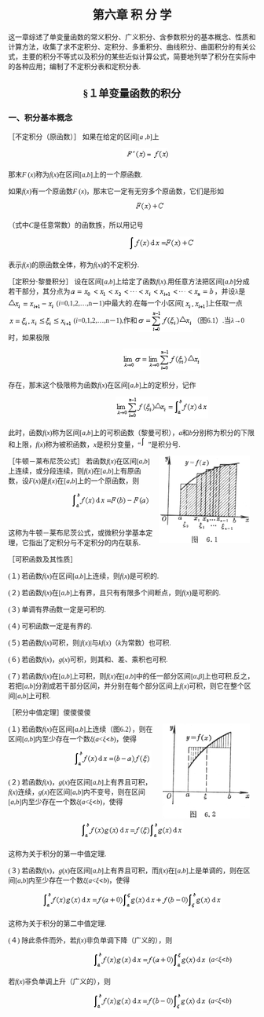 <div class=Section1>
<h1 align=center style='text-align:center'><span lang=ZH-CN style='font-size:
18.0pt;font-family:宋体_GB2312'>第六章</span><span lang=ZH-CN style='font-size:18.0pt'>
</span><span lang=ZH-CN style='font-size:18.0pt;font-family:宋体_GB2312'>积</span><span
lang=ZH-CN style='font-size:18.0pt'> </span><span lang=ZH-CN style='font-size:
18.0pt;font-family:宋体_GB2312'>分</span><span lang=ZH-CN style='font-size:18.0pt'>
</span><span lang=ZH-CN style='font-size:18.0pt;font-family:宋体_GB2312'>学</span></h1>
<p><span lang=ZH-CN style='font-family:宋体_GB2312'>这一章综述了单变量函数的常义积分、广义积分、含参数积分的基本概念、性质和计算方法，收集了求不定积分、定积分、多重积分、曲线积分、曲面积分的有关公式，主要的积分不等式以及积分的某些近似计算公式，简要地列举了积分在实际中的各种应用；编制了不定积分表和定积分表</span><span
lang=EN-US style='font-family:宋体_GB2312'>.</span></p>
<h2 align=center style='text-align:center'><span lang=ZH-CN style='font-family:
宋体_GB2312'>§１单变量函数的积分 </span></h2>
<h3><span lang=ZH-CN>一、</span><span lang=ZH-CN style='font-family:宋体_GB2312'>积分基本概念
</span></h3>
<p><span lang=ZH-CN style='font-family:宋体_GB2312'>［不定积分</span><span lang=ZH-CN
style='font-family:宋体_GB2312'>（</span><span lang=ZH-CN style='font-family:宋体_GB2312'>原函数</span><span
lang=ZH-CN style='font-family:宋体_GB2312'>）</span><span lang=ZH-CN
style='font-family:宋体_GB2312'>］</span><span lang=ZH-CN> </span><span
lang=ZH-CN style='font-family:宋体_GB2312'>如果在给定的区间</span><span lang=EN-US
style='font-family:仿宋体'>[<i>a</i> ,<i>b</i>]</span><span lang=ZH-CN
style='font-family:宋体_GB2312'>上</span></p>
<p align=center style='text-align:center'><span lang=EN-US style='font-family:
宋体_GB2312'>&nbsp;&nbsp;&nbsp;&nbsp;&nbsp;&nbsp;&nbsp;&nbsp;&nbsp;&nbsp;&nbsp;&nbsp;&nbsp; &nbsp;<img
width=93 height=25 src="res/17e9d95da129bdd93c34fb6cc6aaaa52_5499_files/1.gif"></span></p>
<p><span lang=ZH-CN style='font-family:宋体_GB2312'>那末</span><i><span lang=EN-US
style='font-family:仿宋体'>F </span></i><span lang=EN-US style='font-family:仿宋体'>(<i>x</i>)</span><span
lang=ZH-CN style='font-family:宋体_GB2312'>称为</span><i><span lang=EN-US
style='font-family:"Times New Roman"'>f</span></i><span lang=EN-US
style='font-family:仿宋体'>(</span><i><span lang=EN-US style='font-family:"Times New Roman"'>x</span></i><span
lang=EN-US style='font-family:仿宋体'>)</span><span lang=ZH-CN style='font-family:
宋体_GB2312'>在区间</span><span lang=EN-US style='font-family:仿宋体'>[<i>a</i>,<i>b</i>]</span><span
lang=ZH-CN style='font-family:宋体_GB2312'>上的一个原函数</span><span lang=EN-US
style='font-family:仿宋体'>.</span></p>
<p><span lang=ZH-CN style='font-family:宋体_GB2312'>如果</span><i><span lang=EN-US
style='font-family:"Times New Roman"'>f</span></i><span lang=EN-US
style='font-family:仿宋体'>(</span><i><span lang=EN-US style='font-family:"Times New Roman"'>x</span></i><span
lang=EN-US style='font-family:仿宋体'>)</span><span lang=ZH-CN style='font-family:
宋体_GB2312'>有一个原函数</span><i><span lang=EN-US style='font-family:仿宋体'>F </span></i><span
lang=EN-US style='font-family:仿宋体'>(<i>x</i>)</span><span lang=ZH-CN
style='font-family:宋体_GB2312'>，那末它一定有无穷多个原函数，它们是形如</span></p>
<p style='margin-left:180.0pt'><span lang=EN-US style='font-family:宋体_GB2312'>&nbsp;&nbsp;&nbsp;&nbsp; <img
width=60 height=17 src="res/17e9d95da129bdd93c34fb6cc6aaaa52_5499_files/Image2895.gif">&nbsp;&nbsp;&nbsp;&nbsp;&nbsp;&nbsp;&nbsp;&nbsp;&nbsp;&nbsp;&nbsp;&nbsp;&nbsp;&nbsp;&nbsp;&nbsp;&nbsp;&nbsp;&nbsp;&nbsp; </span></p>
<p><span lang=ZH-CN>（</span><span lang=ZH-CN style='font-family:宋体_GB2312'>式中</span><i><span
lang=EN-US style='font-family:宋体_GB2312'>C</span></i><span lang=ZH-CN
style='font-family:宋体_GB2312'>是任意常数</span><span lang=ZH-CN style='font-family:
宋体_GB2312'>）</span><span lang=ZH-CN style='font-family:宋体_GB2312'>的函数族，所以用记号</span></p>
<p align=center style='text-align:center'><span lang=EN-US style='font-family:
宋体_GB2312'>&nbsp;&nbsp;&nbsp;&nbsp;&nbsp;&nbsp;&nbsp;&nbsp;&nbsp;&nbsp;&nbsp;&nbsp;&nbsp;&nbsp;&nbsp;&nbsp;&nbsp;&nbsp;&nbsp;&nbsp;&nbsp;&nbsp;&nbsp;&nbsp;&nbsp;&nbsp;&nbsp;&nbsp;&nbsp;&nbsp;&nbsp;&nbsp;&nbsp;&nbsp; <img
width=136 height=29 src="res/17e9d95da129bdd93c34fb6cc6aaaa52_5499_files/Image2896.gif"></span></p>
<pre><span lang=ZH-CN style='font-family:宋体_GB2312'>表示</span><i><span
lang=EN-US style='font-family:"Times New Roman"'>f</span></i><span lang=EN-US
style='font-family:仿宋体'>(</span><i><span lang=EN-US style='font-family:"Times New Roman"'>x</span></i><span
lang=EN-US style='font-family:仿宋体'>)</span><span lang=ZH-CN style='font-family:
宋体_GB2312'>的原函数全体，称为</span><i><span lang=EN-US style='font-family:"Times New Roman"'>f</span></i><span
lang=EN-US style='font-family:仿宋体'>(</span><i><span lang=EN-US
style='font-family:"Times New Roman"'>x</span></i><span lang=EN-US
style='font-family:仿宋体'>)</span><span lang=ZH-CN style='font-family:宋体_GB2312'>的不定积分</span><span
lang=EN-US style='font-family:仿宋体'>.</span></pre>
<p><span lang=ZH-CN style='font-family:宋体_GB2312'>［定积分·黎曼积分］</span><span
lang=ZH-CN> </span><span lang=ZH-CN style='font-family:宋体_GB2312'>设在区间</span><span
lang=EN-US style='font-family:仿宋体'>[<i>a</i>,<i>b</i>]</span><span lang=ZH-CN
style='font-family:宋体_GB2312'>上给定了函数</span><i><span lang=EN-US
style='font-family:"Times New Roman"'>f</span></i><span lang=EN-US
style='font-family:仿宋体'>(</span><i><span lang=EN-US style='font-family:"Times New Roman"'>x</span></i><span
lang=EN-US style='font-family:仿宋体'>).</span><span lang=ZH-CN style='font-family:
宋体_GB2312'>用任意方法把区间</span><span lang=EN-US style='font-family:仿宋体'>[<i>a</i>,<i>b</i>]</span><span
lang=ZH-CN style='font-family:宋体_GB2312'>分成若干部分，其分点为</span><span lang=EN-US
style='font-family:宋体_GB2312'><img width=294 height=24
src="res/17e9d95da129bdd93c34fb6cc6aaaa52_5499_files/Image2897.gif" align=absmiddle></span><span
lang=ZH-CN style='font-family:宋体_GB2312'>，并设λ是</span><span lang=EN-US
style='font-family:宋体_GB2312'><img width=94 height=24
src="res/17e9d95da129bdd93c34fb6cc6aaaa52_5499_files/Image2898.gif" align=absmiddle></span><span
lang=EN-US> </span><span lang=EN-US style='font-family:仿宋体'>(<i>i</i>=0,1,2,</span><span
lang=ZH-CN style='font-family:宋体_GB2312'>…</span><span lang=EN-US
style='font-family:仿宋体'>,</span><span lang=EN-US style='font-family:"Times New Roman"'>n</span><span
lang=ZH-CN style='font-family:宋体_GB2312'>－</span><span lang=EN-US
style='font-family:仿宋体'>1)</span><span lang=ZH-CN style='font-family:宋体_GB2312'>中最大的</span><span
lang=EN-US style='font-family:仿宋体'>.</span><span lang=ZH-CN style='font-family:
宋体_GB2312'>在每一个小区间</span><span lang=EN-US style='font-family:仿宋体'>[<img
width=44 height=24 src="res/17e9d95da129bdd93c34fb6cc6aaaa52_5499_files/Image2899.gif" align=absmiddle>]</span><span
lang=ZH-CN style='font-family:宋体_GB2312'>上任取一点</span><span lang=EN-US
style='font-family:宋体_GB2312'><img width=129 height=24
src="res/17e9d95da129bdd93c34fb6cc6aaaa52_5499_files/Image2900.gif" align=absmiddle></span><span
lang=EN-US> </span><span lang=EN-US style='font-family:仿宋体'>(</span><i><span
lang=EN-US style='font-family:"Times New Roman"'>i</span></i><span lang=EN-US
style='font-family:仿宋体'>=0,1,2,</span><span lang=ZH-CN style='font-family:宋体_GB2312'>…</span><span
lang=EN-US style='font-family:仿宋体'>,</span><span lang=EN-US style='font-family:
"Times New Roman"'>n</span><span lang=ZH-CN style='font-family:宋体_GB2312'>－</span><span
lang=EN-US style='font-family:仿宋体'>1),</span><span lang=ZH-CN style='font-family:
宋体_GB2312'>作和</span><span lang=EN-US style='font-family:宋体_GB2312'><img
width=114 height=45 src="res/17e9d95da129bdd93c34fb6cc6aaaa52_5499_files/Image2901.gif" align=absmiddle></span><span
lang=ZH-CN style='font-family:宋体_GB2312'>（</span><span lang=ZH-CN
style='font-family:宋体_GB2312'>图</span><span lang=EN-US style='font-family:仿宋体'>6.1</span><span
lang=ZH-CN>）</span><span lang=EN-US style='font-family:仿宋体'>.</span><span
lang=ZH-CN style='font-family:宋体_GB2312'>当<i>λ</i>→</span><span lang=EN-US
style='font-family:仿宋体'>0</span><span lang=ZH-CN style='font-family:宋体_GB2312'>时，如果极限</span></p>
<p align=center style='text-align:center'><span lang=EN-US style='font-family:
宋体_GB2312'>&nbsp;&nbsp;&nbsp;&nbsp;&nbsp;&nbsp;&nbsp;&nbsp;&nbsp;&nbsp;&nbsp;&nbsp;&nbsp;&nbsp;&nbsp;&nbsp;&nbsp;&nbsp;&nbsp;&nbsp;&nbsp;&nbsp;&nbsp;&nbsp;&nbsp;&nbsp;&nbsp;&nbsp;&nbsp;&nbsp;&nbsp;&nbsp;&nbsp;&nbsp; <img
width=160 height=45 src="res/17e9d95da129bdd93c34fb6cc6aaaa52_5499_files/Image2902.gif"></span></p>
<p><span lang=ZH-CN style='font-family:宋体_GB2312'>存在，那末这个极限称为函数</span><i><span
lang=EN-US style='font-family:仿宋体'>f</span></i><span lang=EN-US
style='font-family:仿宋体'>(<i>x</i>)</span><span lang=ZH-CN style='font-family:
宋体_GB2312'>在区间</span><span lang=EN-US style='font-family:仿宋体'>[<i>a</i>,<i>b</i>]</span><span
lang=ZH-CN style='font-family:宋体_GB2312'>上的定积分，记作</span></p>
<p align=center style='text-align:center'><span lang=EN-US style='font-family:
宋体_GB2312'>&nbsp;&nbsp;&nbsp;&nbsp;&nbsp;&nbsp;&nbsp;&nbsp;&nbsp;&nbsp;&nbsp;&nbsp;&nbsp;&nbsp;&nbsp;&nbsp;&nbsp;&nbsp;&nbsp;&nbsp;&nbsp;&nbsp;&nbsp;&nbsp;&nbsp;&nbsp;&nbsp;&nbsp;&nbsp;&nbsp;&nbsp;&nbsp;&nbsp;&nbsp; <img
width=188 height=45 src="res/17e9d95da129bdd93c34fb6cc6aaaa52_5499_files/Image2903.gif"></span></p>
<p><span lang=ZH-CN style='font-family:宋体_GB2312'>此时，函数</span><i><span
lang=EN-US style='font-family:"Times New Roman"'>f</span></i><span lang=EN-US
style='font-family:仿宋体'>(</span><i><span lang=EN-US style='font-family:"Times New Roman"'>x</span></i><span
lang=EN-US style='font-family:仿宋体'>)</span><span lang=ZH-CN style='font-family:
宋体_GB2312'>称为区间</span><span lang=EN-US style='font-family:仿宋体'>[<i>a</i>,<i>b</i>]</span><span
lang=ZH-CN style='font-family:宋体_GB2312'>上的可积函数</span><span lang=ZH-CN
style='font-family:宋体_GB2312'>（</span><span lang=ZH-CN style='font-family:宋体_GB2312'>黎曼可积</span><span
lang=ZH-CN style='font-family:宋体_GB2312'>）</span><span lang=ZH-CN
style='font-family:宋体_GB2312'>，</span><i><span lang=EN-US style='font-family:
仿宋体'>a</span></i><span lang=ZH-CN style='font-family:宋体_GB2312'>和</span><i><span
lang=EN-US style='font-family:仿宋体'>b</span></i><span lang=ZH-CN
style='font-family:宋体_GB2312'>分别称为积分的下限和上限，</span><i><span lang=EN-US
style='font-family:"Times New Roman"'>f</span></i><span lang=EN-US
style='font-family:仿宋体'>(</span><i><span lang=EN-US style='font-family:"Times New Roman"'>x</span></i><span
lang=EN-US style='font-family:仿宋体'>)</span><span lang=ZH-CN style='font-family:
宋体_GB2312'>称为被积函数，</span><i><span lang=EN-US style='font-family:仿宋体'>x</span></i><span
lang=ZH-CN style='font-family:宋体_GB2312'>是积分变量，“</span><span lang=EN-US
style='font-family:宋体_GB2312'><img width=15 height=20
src="res/17e9d95da129bdd93c34fb6cc6aaaa52_5499_files/Image2904.gif"></span><span lang=ZH-CN
style='font-family:宋体_GB2312'>”是积分号</span><span lang=EN-US style='font-family:
仿宋体'>.</span></p>
<p><img width=186 height=178 src="res/17e9d95da129bdd93c34fb6cc6aaaa52_5499_files/Image2905.gif"
align=right hspace=12><span lang=ZH-CN style='font-family:宋体_GB2312'>［牛顿－莱布尼茨公式］</span><span
lang=ZH-CN> </span><span lang=ZH-CN style='font-family:宋体_GB2312'>若函数</span><i><span
lang=EN-US style='font-family:"Times New Roman"'>f</span></i><span lang=EN-US
style='font-family:仿宋体'>(</span><i><span lang=EN-US style='font-family:"Times New Roman"'>x</span></i><span
lang=EN-US style='font-family:仿宋体'>)</span><span lang=ZH-CN style='font-family:
宋体_GB2312'>在区间</span><span lang=EN-US style='font-family:仿宋体'>[<i>a</i>,<i>b</i>]</span><span
lang=ZH-CN style='font-family:宋体_GB2312'>上连续，或分段连续，则</span><i><span lang=EN-US
style='font-family:"Times New Roman"'>f</span></i><span lang=EN-US
style='font-family:仿宋体'>(</span><i><span lang=EN-US style='font-family:"Times New Roman"'>x</span></i><span
lang=EN-US style='font-family:仿宋体'>)</span><span lang=ZH-CN style='font-family:
宋体_GB2312'>在</span><span lang=EN-US style='font-family:仿宋体'>[<i>a</i>,<i>b</i>]</span><span
lang=ZH-CN style='font-family:宋体_GB2312'>上有原函数，设</span><i><span lang=EN-US
style='font-family:仿宋体'>F</span></i><span lang=EN-US style='font-family:仿宋体'>(<i>x</i>)</span><span
lang=ZH-CN style='font-family:宋体_GB2312'>是</span><i><span lang=EN-US
style='font-family:"Times New Roman"'>f</span></i><span lang=EN-US
style='font-family:仿宋体'>(</span><i><span lang=EN-US style='font-family:"Times New Roman"'>x</span></i><span
lang=EN-US style='font-family:仿宋体'>)</span><span lang=ZH-CN style='font-family:
宋体_GB2312'>在</span><span lang=EN-US style='font-family:仿宋体'>[<i>a</i>,<i>b</i>]</span><span
lang=ZH-CN style='font-family:宋体_GB2312'>上的一个原函数，则</span></p>
<p align=center style='text-align:center'><span lang=EN-US style='font-family:
宋体_GB2312'>&nbsp;&nbsp;&nbsp;&nbsp;&nbsp;&nbsp;&nbsp;&nbsp;&nbsp;&nbsp;&nbsp;&nbsp;&nbsp;&nbsp;&nbsp;&nbsp;&nbsp;&nbsp;&nbsp;&nbsp;&nbsp;&nbsp;&nbsp;&nbsp;&nbsp;&nbsp;&nbsp;&nbsp;&nbsp;&nbsp;&nbsp;&nbsp;&nbsp;&nbsp; <img
width=161 height=36 src="res/17e9d95da129bdd93c34fb6cc6aaaa52_5499_files/Image2906.gif">&nbsp;&nbsp;&nbsp;&nbsp;&nbsp;&nbsp;&nbsp;&nbsp;&nbsp;&nbsp;&nbsp;&nbsp;&nbsp;&nbsp; </span></p>
<p><span lang=ZH-CN style='font-family:宋体_GB2312'>这称为牛顿－莱布尼茨公式，或微积分学基本定理，它指出了定积分与不定积分的内在联系</span><span
lang=EN-US style='font-family:仿宋体'>.</span></p>
<p><span lang=ZH-CN style='font-family:宋体_GB2312'>［可积函数及其性质］</span></p>
<p><span lang=EN-US style='font-family:宋体_GB2312'>(</span><span lang=ZH-CN
style='font-family:宋体_GB2312'>１</span><span lang=EN-US style='font-family:宋体_GB2312'>)</span><span
lang=EN-US> </span><span lang=ZH-CN style='font-family:宋体_GB2312'>若函数</span><i><span
lang=EN-US style='font-family:"Times New Roman"'>f</span></i><span lang=EN-US
style='font-family:仿宋体'>(</span><i><span lang=EN-US style='font-family:"Times New Roman"'>x</span></i><span
lang=EN-US style='font-family:仿宋体'>)</span><span lang=ZH-CN style='font-family:
宋体_GB2312'>在区间</span><span lang=EN-US style='font-family:仿宋体'>[<i>a</i>,<i>b</i>]</span><span
lang=ZH-CN style='font-family:宋体_GB2312'>上连续，则</span><i><span lang=EN-US
style='font-family:"Times New Roman"'>f</span></i><span lang=EN-US
style='font-family:仿宋体'>(</span><i><span lang=EN-US style='font-family:"Times New Roman"'>x</span></i><span
lang=EN-US style='font-family:仿宋体'>)</span><span lang=ZH-CN style='font-family:
宋体_GB2312'>是可积的</span><span lang=EN-US style='font-family:仿宋体'>.</span></p>
<p><span lang=EN-US style='font-family:宋体_GB2312'>(</span><span lang=ZH-CN
style='font-family:宋体_GB2312'>２</span><span lang=EN-US style='font-family:宋体_GB2312'>)</span><span
lang=EN-US> </span><span lang=ZH-CN style='font-family:宋体_GB2312'>若函数</span><i><span
lang=EN-US style='font-family:"Times New Roman"'>f</span></i><span lang=EN-US
style='font-family:仿宋体'>(</span><i><span lang=EN-US style='font-family:"Times New Roman"'>x</span></i><span
lang=EN-US style='font-family:仿宋体'>)</span><span lang=ZH-CN style='font-family:
宋体_GB2312'>在</span><span lang=EN-US style='font-family:仿宋体'>[<i>a</i>,<i>b</i>]</span><span
lang=ZH-CN style='font-family:宋体_GB2312'>上有界，且只有有限多个间断点，则</span><i><span
lang=EN-US style='font-family:"Times New Roman"'>f</span></i><span lang=EN-US
style='font-family:仿宋体'>(</span><i><span lang=EN-US style='font-family:"Times New Roman"'>x</span></i><span
lang=EN-US style='font-family:仿宋体'>)</span><span lang=ZH-CN style='font-family:
宋体_GB2312'>是可积的</span><span lang=EN-US style='font-family:仿宋体'>.</span></p>
<p><span lang=EN-US style='font-family:宋体_GB2312'>(</span><span lang=ZH-CN
style='font-family:宋体_GB2312'>３</span><span lang=EN-US style='font-family:宋体_GB2312'>)</span><span
lang=EN-US> </span><span lang=ZH-CN style='font-family:宋体_GB2312'>单调有界函数一定是可积的</span><span
lang=EN-US style='font-family:仿宋体'>.</span></p>
<p><span lang=EN-US style='font-family:宋体_GB2312'>(</span><span lang=ZH-CN
style='font-family:宋体_GB2312'>４</span><span lang=EN-US style='font-family:宋体_GB2312'>)</span><span
lang=EN-US> </span><span lang=ZH-CN style='font-family:宋体_GB2312'>可积函数一定是有界的</span><span
lang=EN-US style='font-family:仿宋体'>.</span></p>
<p><span lang=EN-US style='font-family:宋体_GB2312'>(</span><span lang=ZH-CN
style='font-family:宋体_GB2312'>５</span><span lang=EN-US style='font-family:宋体_GB2312'>)</span><span
lang=EN-US> </span><span lang=ZH-CN style='font-family:宋体_GB2312'>若函数</span><i><span
lang=EN-US style='font-family:"Times New Roman"'>f</span></i><span lang=EN-US
style='font-family:仿宋体'>(</span><i><span lang=EN-US style='font-family:"Times New Roman"'>x</span></i><span
lang=EN-US style='font-family:仿宋体'>)</span><span lang=ZH-CN style='font-family:
宋体_GB2312'>可积，则</span><span lang=EN-US style='font-family:仿宋体'>|</span><i><span
lang=EN-US style='font-family:"Times New Roman"'>f</span></i><span lang=EN-US
style='font-family:仿宋体'>(</span><i><span lang=EN-US style='font-family:"Times New Roman"'>x</span></i><span
lang=EN-US style='font-family:仿宋体'>)|</span><span lang=ZH-CN style='font-family:
宋体_GB2312'>与</span><i><span lang=EN-US style='font-family:仿宋体'>k</span></i><i><span
lang=EN-US style='font-family:"Times New Roman"'>f</span></i><span lang=EN-US
style='font-family:仿宋体'>(</span><i><span lang=EN-US style='font-family:"Times New Roman"'>x</span></i><span
lang=EN-US style='font-family:仿宋体'>)</span><span lang=ZH-CN style='font-family:
宋体_GB2312'>（</span><i><span lang=EN-US style='font-family:仿宋体'>k</span></i><span
lang=ZH-CN style='font-family:宋体_GB2312'>为常数）也可积</span><span lang=EN-US
style='font-family:仿宋体'>.</span></p>
<p><span lang=EN-US style='font-family:宋体_GB2312'>(</span><span lang=ZH-CN
style='font-family:宋体_GB2312'>６</span><span lang=EN-US style='font-family:宋体_GB2312'>)</span><span
lang=EN-US> </span><span lang=ZH-CN style='font-family:宋体_GB2312'>若函数</span><i><span
lang=EN-US style='font-family:"Times New Roman"'>f</span></i><span lang=EN-US
style='font-family:仿宋体'>(</span><i><span lang=EN-US style='font-family:"Times New Roman"'>x</span></i><span
lang=EN-US style='font-family:仿宋体'>)</span><span lang=ZH-CN style='font-family:
宋体_GB2312'>，</span><i><span lang=EN-US style='font-family:仿宋体'>g</span></i><span
lang=EN-US style='font-family:仿宋体'>(<i>x</i>)</span><span lang=ZH-CN
style='font-family:宋体_GB2312'>可积，则其和、差、乘积也可积</span><span lang=EN-US
style='font-family:仿宋体'>.</span></p>
<p><span lang=EN-US style='font-family:宋体_GB2312'>(</span><span lang=ZH-CN
style='font-family:宋体_GB2312'>７</span><span lang=EN-US style='font-family:宋体_GB2312'>)</span><span
lang=EN-US> </span><span lang=ZH-CN style='font-family:宋体_GB2312'>若函数</span><i><span
lang=EN-US style='font-family:"Times New Roman"'>f</span></i><span lang=EN-US
style='font-family:仿宋体'>(</span><i><span lang=EN-US style='font-family:"Times New Roman"'>x</span></i><span
lang=EN-US style='font-family:仿宋体'>)</span><span lang=ZH-CN style='font-family:
宋体_GB2312'>在</span><span lang=EN-US style='font-family:仿宋体'>[<i>a</i>,<i>b</i>]</span><span
lang=ZH-CN style='font-family:宋体_GB2312'>上可积，则</span><i><span lang=EN-US
style='font-family:仿宋体'>f</span></i><span lang=EN-US style='font-family:仿宋体'>(<i>x</i>)</span><span
lang=ZH-CN style='font-family:宋体_GB2312'>在</span><span lang=EN-US
style='font-family:仿宋体'>[<i>a</i>,<i>b</i>]</span><span lang=ZH-CN
style='font-family:宋体_GB2312'>中的任一部分区间</span><span lang=EN-US style='font-family:
仿宋体'>[</span><i><span lang=ZH-CN style='font-family:宋体_GB2312'>α</span></i><span
lang=EN-US style='font-family:仿宋体'>,</span><i><span lang=ZH-CN
style='font-family:宋体_GB2312'>β</span></i><span lang=EN-US style='font-family:
仿宋体'>]</span><span lang=ZH-CN style='font-family:宋体_GB2312'>上也可积</span><span
lang=EN-US style='font-family:仿宋体'>.</span><span lang=ZH-CN style='font-family:
宋体_GB2312'>反之，若把</span><span lang=EN-US style='font-family:仿宋体'>[<i>a</i>,<i>b</i>]</span><span
lang=ZH-CN style='font-family:宋体_GB2312'>分割成若干部分区间，并分别在每个部分区间上</span><i><span
lang=EN-US style='font-family:"Times New Roman"'>f</span></i><span lang=EN-US
style='font-family:仿宋体'>(</span><i><span lang=EN-US style='font-family:"Times New Roman"'>x</span></i><span
lang=EN-US style='font-family:仿宋体'>)</span><span lang=ZH-CN style='font-family:
宋体_GB2312'>可积，则它在整个区间</span><span lang=EN-US style='font-family:仿宋体'>[<i>a</i>,<i>b</i>]</span><span
lang=ZH-CN style='font-family:宋体_GB2312'>上可积</span><span lang=EN-US
style='font-family:仿宋体'>.</span></p>
<p><span lang=ZH-CN style='font-family:宋体_GB2312'>［积分中值定理］儍儍儍儍</span></p>
<p><img width=178 height=193 src="res/17e9d95da129bdd93c34fb6cc6aaaa52_5499_files/Image2907.gif"
align=right hspace=12><span lang=EN-US style='font-family:宋体_GB2312'>(</span><span
lang=ZH-CN style='font-family:宋体_GB2312'>１</span><span lang=EN-US
style='font-family:宋体_GB2312'>)</span><span lang=EN-US> </span><span
lang=ZH-CN style='font-family:宋体_GB2312'>若函数</span><i><span lang=EN-US
style='font-family:"Times New Roman"'>f</span></i><span lang=EN-US
style='font-family:仿宋体'>(</span><i><span lang=EN-US style='font-family:"Times New Roman"'>x</span></i><span
lang=EN-US style='font-family:仿宋体'>)</span><span lang=ZH-CN style='font-family:
宋体_GB2312'>在区间</span><span lang=EN-US style='font-family:仿宋体'>[<i>a</i>,<i>b</i>]</span><span
lang=ZH-CN style='font-family:宋体_GB2312'>上连续（图</span><span lang=EN-US
style='font-family:仿宋体'>6.2</span><span lang=ZH-CN style='font-family:宋体_GB2312'>），则在区间</span><span
lang=EN-US style='font-family:仿宋体'>[<i>a</i>,<i>b</i>]</span><span lang=ZH-CN
style='font-family:宋体_GB2312'>内至少存在一个数<i>ξ</i></span><span lang=EN-US
style='font-family:仿宋体'>(<i>a</i>&lt;</span><i><span lang=ZH-CN
style='font-family:宋体_GB2312'>ξ</span></i><span lang=EN-US>&lt;</span><i><span
lang=EN-US style='font-family:仿宋体'>b</span></i><span lang=EN-US
style='font-family:仿宋体'>)</span><span lang=ZH-CN style='font-family:宋体_GB2312'>，使得</span></p>
<p align=center style='text-align:center'><span lang=EN-US style='font-family:
宋体_GB2312'>&nbsp;&nbsp;&nbsp;&nbsp;&nbsp;&nbsp;&nbsp;&nbsp;&nbsp;&nbsp;&nbsp;&nbsp;&nbsp;&nbsp;&nbsp;&nbsp;&nbsp;&nbsp;&nbsp;&nbsp;&nbsp;&nbsp;&nbsp;&nbsp;&nbsp;&nbsp;&nbsp;&nbsp;&nbsp;&nbsp;&nbsp;&nbsp;&nbsp;&nbsp; <img
width=158 height=36 src="res/17e9d95da129bdd93c34fb6cc6aaaa52_5499_files/Image2908.gif"></span></p>
<p><span lang=EN-US style='font-family:宋体_GB2312'>(</span><span lang=ZH-CN
style='font-family:宋体_GB2312'>２</span><span lang=EN-US style='font-family:宋体_GB2312'>)</span><span
lang=EN-US> </span><span lang=ZH-CN style='font-family:宋体_GB2312'>若函数</span><i><span
lang=EN-US style='font-family:"Times New Roman"'>f</span></i><span lang=EN-US
style='font-family:仿宋体'>(</span><i><span lang=EN-US style='font-family:"Times New Roman"'>x</span></i><span
lang=EN-US style='font-family:仿宋体'>)</span><span lang=ZH-CN style='font-family:
宋体_GB2312'>，</span><i><span lang=EN-US style='font-family:仿宋体'>g</span></i><span
lang=EN-US style='font-family:仿宋体'>(<i>x</i>)</span><span lang=ZH-CN
style='font-family:宋体_GB2312'>在区间</span><span lang=EN-US style='font-family:
仿宋体'>[<i>a</i>,<i>b</i>]</span><span lang=ZH-CN style='font-family:宋体_GB2312'>上有界且可积，</span><i><span
lang=EN-US style='font-family:"Times New Roman"'>f</span></i><span lang=EN-US
style='font-family:仿宋体'>(</span><i><span lang=EN-US style='font-family:"Times New Roman"'>x</span></i><span
lang=EN-US style='font-family:仿宋体'>)</span><span lang=ZH-CN style='font-family:
宋体_GB2312'>连续，</span><i><span lang=EN-US style='font-family:仿宋体'>g</span></i><span
lang=EN-US style='font-family:仿宋体'>(<i>x</i>)</span><span lang=ZH-CN
style='font-family:宋体_GB2312'>在区间</span><span lang=EN-US style='font-family:
仿宋体'>[<i>a</i>,<i>b</i>]</span><span lang=ZH-CN style='font-family:宋体_GB2312'>内不变号，则在区间</span><span
lang=EN-US style='font-family:仿宋体'>[<i>a</i>,<i>b</i>]</span><span lang=ZH-CN
style='font-family:宋体_GB2312'>内至少存在一个数<i>ξ</i></span><span lang=EN-US
style='font-family:仿宋体'>(<i>a</i>&lt;</span><i><span lang=ZH-CN
style='font-family:宋体_GB2312'>ξ</span></i><span lang=EN-US>&lt;</span><i><span
lang=EN-US style='font-family:仿宋体'>b</span></i><span lang=EN-US
style='font-family:仿宋体'>)</span><span lang=ZH-CN style='font-family:宋体_GB2312'>，使得</span></p>
<p align=center style='text-align:center'><span lang=EN-US style='font-family:
宋体_GB2312'>&nbsp;&nbsp;&nbsp;&nbsp;&nbsp;&nbsp;&nbsp;&nbsp;&nbsp;&nbsp;&nbsp;&nbsp;&nbsp;&nbsp;&nbsp;&nbsp;&nbsp;&nbsp;&nbsp;&nbsp;&nbsp;&nbsp;&nbsp;&nbsp;&nbsp;&nbsp;&nbsp;&nbsp;&nbsp;&nbsp;&nbsp;&nbsp;&nbsp;&nbsp; <img
width=210 height=36 src="res/17e9d95da129bdd93c34fb6cc6aaaa52_5499_files/Image2909.gif"></span></p>
<p><span lang=ZH-CN style='font-family:宋体_GB2312'>这称为关于积分的第一中值定理</span><span
lang=EN-US style='font-family:仿宋体'>.</span></p>
<p><span lang=EN-US style='font-family:宋体_GB2312'>(</span><span lang=ZH-CN
style='font-family:宋体_GB2312'>３</span><span lang=EN-US style='font-family:宋体_GB2312'>)</span><span
lang=EN-US> </span><span lang=ZH-CN style='font-family:宋体_GB2312'>若函数</span><i><span
lang=EN-US style='font-family:"Times New Roman"'>f</span></i><span lang=EN-US
style='font-family:仿宋体'>(</span><i><span lang=EN-US style='font-family:"Times New Roman"'>x</span></i><span
lang=EN-US style='font-family:仿宋体'>)</span><span lang=ZH-CN style='font-family:
宋体_GB2312'>，</span><i><span lang=EN-US style='font-family:"Times New Roman"'>g</span></i><span
lang=EN-US style='font-family:仿宋体'>(</span><i><span lang=EN-US
style='font-family:"Times New Roman"'>x</span></i><span lang=EN-US
style='font-family:仿宋体'>)</span><span lang=ZH-CN style='font-family:宋体_GB2312'>在区间</span><span
lang=EN-US style='font-family:仿宋体'>[<i>a</i>,<i>b</i>]</span><span lang=ZH-CN
style='font-family:宋体_GB2312'>上有界且可积，而</span><i><span lang=EN-US
style='font-family:"Times New Roman"'>f</span></i><span lang=EN-US
style='font-family:仿宋体'>(</span><i><span lang=EN-US style='font-family:"Times New Roman"'>x</span></i><span
lang=EN-US style='font-family:仿宋体'>)</span><span lang=ZH-CN style='font-family:
宋体_GB2312'>在</span><span lang=EN-US style='font-family:仿宋体'>[<i>a</i>,<i>b</i>]</span><span
lang=ZH-CN style='font-family:宋体_GB2312'>上是单调的，则在区间</span><span lang=EN-US
style='font-family:仿宋体'>[<i>a</i>,<i>b</i>]</span><span lang=ZH-CN
style='font-family:宋体_GB2312'>内至少存在一个数<i>ξ</i></span><span lang=EN-US
style='font-family:仿宋体'>(<i>a</i>&lt;</span><i><span lang=ZH-CN
style='font-family:宋体_GB2312'>ξ</span></i><span lang=EN-US>&lt;</span><i><span
lang=EN-US style='font-family:仿宋体'>b</span></i><span lang=EN-US
style='font-family:仿宋体'>)</span><span lang=ZH-CN style='font-family:宋体_GB2312'>，使得</span></p>
<p align=center style='text-align:center'><span lang=EN-US style='font-family:
仿宋体'><img width=366 height=36 src="res/17e9d95da129bdd93c34fb6cc6aaaa52_5499_files/Image2910.gif"></span></p>
<p><span lang=ZH-CN style='font-family:宋体_GB2312'>这称为关于积分的第二中值定理</span><span
lang=EN-US style='font-family:仿宋体'>.</span></p>
<p><span lang=EN-US style='font-family:宋体_GB2312'>(</span><span lang=ZH-CN
style='font-family:宋体_GB2312'>４</span><span lang=EN-US style='font-family:宋体_GB2312'>)</span><span
lang=EN-US> </span><span lang=ZH-CN style='font-family:宋体_GB2312'>除此条件而外，若</span><i><span
lang=EN-US style='font-family:"Times New Roman"'>f</span></i><span lang=EN-US
style='font-family:仿宋体'>(</span><i><span lang=EN-US style='font-family:"Times New Roman"'>x</span></i><span
lang=EN-US style='font-family:仿宋体'>)</span><span lang=ZH-CN style='font-family:
宋体_GB2312'>非负单调下降</span><span lang=ZH-CN style='font-family:宋体_GB2312'>（</span><span
lang=ZH-CN style='font-family:宋体_GB2312'>广义的</span><span lang=ZH-CN
style='font-family:宋体_GB2312'>）</span><span lang=ZH-CN style='font-family:宋体_GB2312'>，则</span></p>
<p align=center style='text-align:center'><span lang=EN-US style='font-family:
宋体_GB2312'>&nbsp;&nbsp;&nbsp;&nbsp;&nbsp;&nbsp;&nbsp;&nbsp;&nbsp;&nbsp;&nbsp;&nbsp;&nbsp;&nbsp;&nbsp;&nbsp;&nbsp;&nbsp;&nbsp;&nbsp;&nbsp;&nbsp;&nbsp;&nbsp;&nbsp;&nbsp;&nbsp;&nbsp;&nbsp;&nbsp;&nbsp;&nbsp;&nbsp;&nbsp; <img
width=233 height=36 src="res/17e9d95da129bdd93c34fb6cc6aaaa52_5499_files/Image2911.gif" align=absmiddle></span><span
lang=EN-US>&nbsp;</span><span lang=EN-US style='font-family:仿宋体'>(<i>a</i>&lt;</span><i><span
lang=ZH-CN style='font-family:宋体_GB2312'>ξ</span></i><span lang=EN-US>&lt;</span><i><span
lang=EN-US style='font-family:仿宋体'>b</span></i><span lang=EN-US
style='font-family:仿宋体'>)</span></p>
<p><span lang=ZH-CN style='font-family:宋体_GB2312'>若</span><i><span lang=EN-US
style='font-family:"Times New Roman"'>f</span></i><span lang=EN-US
style='font-family:仿宋体'>(</span><i><span lang=EN-US style='font-family:"Times New Roman"'>x</span></i><span
lang=EN-US style='font-family:仿宋体'>)</span><span lang=ZH-CN style='font-family:
宋体_GB2312'>非负单调上升</span><span lang=ZH-CN style='font-family:宋体_GB2312'>（</span><span
lang=ZH-CN style='font-family:宋体_GB2312'>广义的</span><span lang=ZH-CN
style='font-family:宋体_GB2312'>）</span><span lang=ZH-CN style='font-family:宋体_GB2312'>，则</span></p>
<p align=center style='text-align:center'><span lang=EN-US style='font-family:
宋体_GB2312'>&nbsp;&nbsp;&nbsp;&nbsp;&nbsp;&nbsp;&nbsp;&nbsp;&nbsp;&nbsp;&nbsp;&nbsp;&nbsp;&nbsp;&nbsp;&nbsp;&nbsp;&nbsp;&nbsp;&nbsp;&nbsp;&nbsp;&nbsp;&nbsp;&nbsp;&nbsp;&nbsp;&nbsp;&nbsp;&nbsp;&nbsp;&nbsp;&nbsp;&nbsp; <img
width=232 height=36 src="res/17e9d95da129bdd93c34fb6cc6aaaa52_5499_files/Image2912.gif" align=absmiddle></span><span
lang=EN-US>&nbsp;</span><span lang=EN-US style='font-family:仿宋体'>(<i>a</i>&lt;</span><i><span
lang=ZH-CN style='font-family:宋体_GB2312'>ξ</span></i><span lang=EN-US>&lt;</span><i><span
lang=EN-US style='font-family:仿宋体'>b</span></i><span lang=EN-US
style='font-family:仿宋体'>)</span></p>
</div>